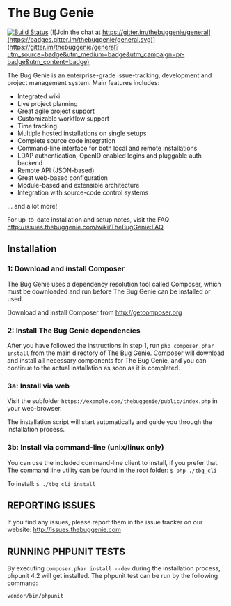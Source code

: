 # The Bug Genie

[![Build Status](https://travis-ci.org/thebuggenie/thebuggenie.png?branch=master)](https://travis-ci.org/thebuggenie/thebuggenie) 
[![Join the chat at https://gitter.im/thebuggenie/general](https://badges.gitter.im/thebuggenie/general.svg)](https://gitter.im/thebuggenie/general?utm_source=badge&utm_medium=badge&utm_campaign=pr-badge&utm_content=badge)

The Bug Genie is an enterprise-grade issue-tracking, development and project
management system. Main features includes:
* Integrated wiki
* Live project planning
* Great agile project support
* Customizable workflow support
* Time tracking
* Multiple hosted installations on single setups
* Complete source code integration
* Command-line interface for both local and remote installations
* LDAP authentication, OpenID enabled logins and pluggable auth backend
* Remote API (JSON-based)
* Great web-based configuration
* Module-based and extensible architecture
* Integration with source-code control systems

... and a lot more!

For up-to-date installation and setup notes, visit the FAQ:
http://issues.thebuggenie.com/wiki/TheBugGenie:FAQ


## Installation

### 1: Download and install Composer

The Bug Genie uses a dependency resolution tool called Composer, which must
be downloaded and run before The Bug Genie can be installed or used.

Download and install Composer from http://getcomposer.org


### 2: Install The Bug Genie dependencies

After you have followed the instructions in step 1, run
`php composer.phar install`
from the main directory of The Bug Genie. Composer will download and install
all necessary components for The Bug Genie, and you can continue to the actual
installation as soon as it is completed.


### 3a: Install via web

Visit the subfolder `https://example.com/thebuggenie/public/index.php` in your web-browser.

The installation script will start automatically and guide you through the
installation process.


### 3b: Install via command-line (unix/linux only)

You can use the included command-line client to install, if you prefer that.
The command line utility can be found in the root folder: `$ php ./tbg_cli`

To install:
`$ ./tbg_cli install`


## REPORTING ISSUES

If you find any issues, please report them in the issue tracker on our website:
http://issues.thebuggenie.com


## RUNNING PHPUNIT TESTS

By executing `composer.phar install --dev` during the installation process, phpunit 4.2 will get installed. The phpunit test can be run by the following command:
```
vendor/bin/phpunit
```
